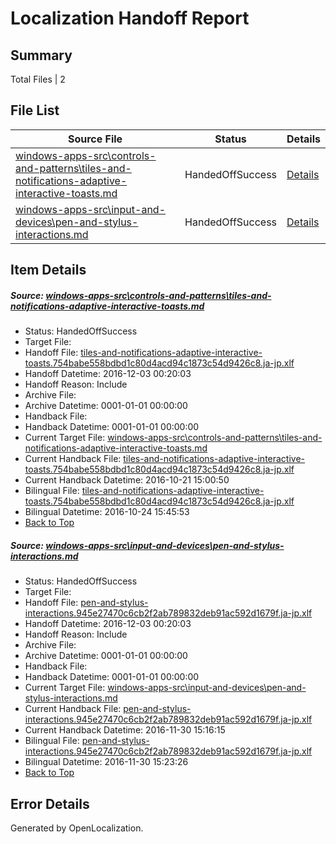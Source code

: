 # <a name='report-top'></a> Localization Handoff Report

## Summary
 Total Files | 2

## File List
 Source File | Status | Details 
 ----------- | ------ | ------- 
 [windows-apps-src\controls-and-patterns\tiles-and-notifications-adaptive-interactive-toasts.md](https://cpubwin.visualstudio.com/windows-uwp/_git/windows-uwp/commit/ef50cdcc05ca0d3963d20d964dcb6a2cb1f856d1?path=windows-apps-src%2Fcontrols-and-patterns%2Ftiles-and-notifications-adaptive-interactive-toasts.md&_a=contents) | HandedOffSuccess | [Details](#e6a81273176bd2696217b3e7d62bea4b2124dff83198)
 [windows-apps-src\input-and-devices\pen-and-stylus-interactions.md](https://cpubwin.visualstudio.com/windows-uwp/_git/windows-uwp/commit/c5e42f812cc0ed128ebb5c533ef72539baeef93d?path=windows-apps-src%2Finput-and-devices%2Fpen-and-stylus-interactions.md&_a=contents) | HandedOffSuccess | [Details](#f2de946ca7210cf3f4c170c73902c1a727067e7c4667)

## Item Details
##### <a name='e6a81273176bd2696217b3e7d62bea4b2124dff83198'></a> Source: [windows-apps-src\controls-and-patterns\tiles-and-notifications-adaptive-interactive-toasts.md](https://cpubwin.visualstudio.com/windows-uwp/_git/windows-uwp/commit/ef50cdcc05ca0d3963d20d964dcb6a2cb1f856d1?path=windows-apps-src%2Fcontrols-and-patterns%2Ftiles-and-notifications-adaptive-interactive-toasts.md&_a=contents)
* Status: HandedOffSuccess
* Target File: 
* Handoff File: [tiles-and-notifications-adaptive-interactive-toasts.754babe558bdbd1c80d4acd94c1873c54d9426c8.ja-jp.xlf](https://cpubwin.visualstudio.com/windows-uwp/_git/WDCLib.handoff/commit/c0890bb28ec04badbe9167d2c6adfede10043257?path=ol-handoff%2Fcpubwin%2Fwindows-uwp.ja-jp%2Fmaster%2Ftiles-and-notifications-adaptive-interactive-toasts.754babe558bdbd1c80d4acd94c1873c54d9426c8.ja-jp.xlf&_a=contents)
* Handoff Datetime: 2016-12-03 00:20:03
* Handoff Reason: Include
* Archive File: 
* Archive Datetime: 0001-01-01 00:00:00
* Handback File: 
* Handback Datetime: 0001-01-01 00:00:00
* Current Target File: [windows-apps-src\controls-and-patterns\tiles-and-notifications-adaptive-interactive-toasts.md](https://cpubwin.visualstudio.com/windows-uwp/_git/windows-uwp.ja-jp/commit/a0c9b37996e144c232a515e52bb1b63c37a2862b?path=windows-apps-src%2Fcontrols-and-patterns%2Ftiles-and-notifications-adaptive-interactive-toasts.md&_a=contents)
* Current Handback File: [tiles-and-notifications-adaptive-interactive-toasts.754babe558bdbd1c80d4acd94c1873c54d9426c8.ja-jp.xlf](https://cpubwin.visualstudio.com/windows-uwp/_git/WDCLib.handback/commit/480ff19d0d67081a9e8f65722d99210ca2ffc468?path=ol-handback%2FMicrosoft%2Fwindows-apps.ja-jp%2Fmaster%2Ftiles-and-notifications-adaptive-interactive-toasts.754babe558bdbd1c80d4acd94c1873c54d9426c8.ja-jp.xlf&_a=contents)
* Current Handback Datetime: 2016-10-21 15:00:50
* Bilingual File: [tiles-and-notifications-adaptive-interactive-toasts.754babe558bdbd1c80d4acd94c1873c54d9426c8.ja-jp.xlf](https://cpubwin.visualstudio.com/windows-uwp/_git/WDCLib.handback/commit/480ff19d0d67081a9e8f65722d99210ca2ffc468?path=ol-handback%2FMicrosoft%2Fwindows-apps.ja-jp%2Fmaster%2Ftiles-and-notifications-adaptive-interactive-toasts.754babe558bdbd1c80d4acd94c1873c54d9426c8.ja-jp.xlf&_a=contents)
* Bilingual Datetime: 2016-10-24 15:45:53
* [Back to Top](#report-top)

##### <a name='f2de946ca7210cf3f4c170c73902c1a727067e7c4667'></a> Source: [windows-apps-src\input-and-devices\pen-and-stylus-interactions.md](https://cpubwin.visualstudio.com/windows-uwp/_git/windows-uwp/commit/c5e42f812cc0ed128ebb5c533ef72539baeef93d?path=windows-apps-src%2Finput-and-devices%2Fpen-and-stylus-interactions.md&_a=contents)
* Status: HandedOffSuccess
* Target File: 
* Handoff File: [pen-and-stylus-interactions.945e27470c6cb2f2ab789832deb91ac592d1679f.ja-jp.xlf](https://cpubwin.visualstudio.com/windows-uwp/_git/WDCLib.handoff/commit/c0890bb28ec04badbe9167d2c6adfede10043257?path=ol-handoff%2Fcpubwin%2Fwindows-uwp.ja-jp%2Fmaster%2Fpen-and-stylus-interactions.945e27470c6cb2f2ab789832deb91ac592d1679f.ja-jp.xlf&_a=contents)
* Handoff Datetime: 2016-12-03 00:20:03
* Handoff Reason: Include
* Archive File: 
* Archive Datetime: 0001-01-01 00:00:00
* Handback File: 
* Handback Datetime: 0001-01-01 00:00:00
* Current Target File: [windows-apps-src\input-and-devices\pen-and-stylus-interactions.md](https://cpubwin.visualstudio.com/windows-uwp/_git/windows-uwp.ja-jp/commit/94b4321bb5dd263955ca2211a312bbd0b2b4b105?path=windows-apps-src%2Finput-and-devices%2Fpen-and-stylus-interactions.md&_a=contents)
* Current Handback File: [pen-and-stylus-interactions.945e27470c6cb2f2ab789832deb91ac592d1679f.ja-jp.xlf](https://cpubwin.visualstudio.com/windows-uwp/_git/WDCLib.handback/commit/1aa649d9aea9534cd7eb0453080e5e7830e9b3fa?path=ol-handback%2Fcpubwin%2Fwindows-uwp.ja-jp%2Fmaster%2Fpen-and-stylus-interactions.945e27470c6cb2f2ab789832deb91ac592d1679f.ja-jp.xlf&_a=contents)
* Current Handback Datetime: 2016-11-30 15:16:15
* Bilingual File: [pen-and-stylus-interactions.945e27470c6cb2f2ab789832deb91ac592d1679f.ja-jp.xlf](https://cpubwin.visualstudio.com/windows-uwp/_git/WDCLib.handback/commit/1aa649d9aea9534cd7eb0453080e5e7830e9b3fa?path=ol-handback%2Fcpubwin%2Fwindows-uwp.ja-jp%2Fmaster%2Fpen-and-stylus-interactions.945e27470c6cb2f2ab789832deb91ac592d1679f.ja-jp.xlf&_a=contents)
* Bilingual Datetime: 2016-11-30 15:23:26
* [Back to Top](#report-top)


## Error Details

Generated by OpenLocalization.

